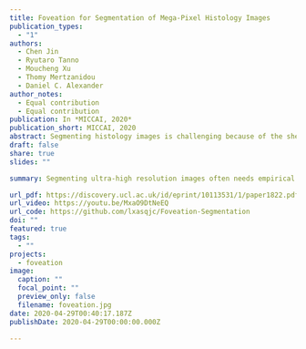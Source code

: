 ```yaml
---
title: Foveation for Segmentation of Mega-Pixel Histology Images
publication_types:
  - "1"
authors:
  - Chen Jin
  - Ryutaro Tanno
  - Moucheng Xu
  - Thomy Mertzanidou
  - Daniel C. Alexander
author_notes:
  - Equal contribution
  - Equal contribution
publication: In *MICCAI, 2020*
publication_short: MICCAI, 2020
abstract: Segmenting histology images is challenging because of the sheer size of the images with millions or even billions of pixels. Typical solutions pre-process each histology image by dividing it into patches of fixed size and/or down-sampling to meet memory constraints. Such operations incur information loss in the field-of-view (FoV) (i.e., spatial coverage) and the image resolution. The impact on segmentation performance is, however, as yet understudied. In this work, we first show under typical memory constraints (e.g., 10G GPU memory) that the trade-off between FoV and resolution considerably affects segmentation performance on histology images, and its influence also varies spatially according to local patterns in different areas (see Fig. 1). Based on this insight, we then introduce foveation module, a learnable “dataloader” which, for a given histology image, adaptively chooses the ap- propriate configuration (FoV/resolution trade-off) of the input patch to feed to the downstream segmentation model at each spatial location (Fig. 1). The foveation module is jointly trained with the segmentation network to maximise the task performance. We demonstrate, on the Gleason2019 challenge dataset for histopathology segmentation, that the foveation module improves segmentation performance over the cases trained with patches of fixed FoV/resolution trade-off. Moreover, our model achieves better segmentation accuracy for the two most clinically important and ambiguous classes (Gleason Grade 3 and 4) than the top performers in the challenge by 13.1% and 7.5%, and improves on the average performance of 6 human experts by 6.5% and 7.5%.
draft: false
share: true
slides: ""

summary: Segmenting ultra-high resolution images often needs empirical decisions on the trade-off patch configuration between field-of-view (FoV) (i.e., spatial coverage) and the image resolution. We introduce the foveation module, a jointly learnable “dataloader” which, for a given ultra-high resolution image, adaptively chooses the appropriate configuration (FoV/resolution trade-off) of the input patch to feed to the downstream segmentation model at each spatial location of the image.

url_pdf: https://discovery.ucl.ac.uk/id/eprint/10113531/1/paper1822.pdf
url_video: https://youtu.be/MxaO9DtNeEQ
url_code: https://github.com/lxasqjc/Foveation-Segmentation
doi: ""
featured: true
tags:
  - ""
projects:
  - foveation
image:
  caption: ""
  focal_point: ""
  preview_only: false
  filename: foveation.jpg
date: 2020-04-29T00:40:17.187Z
publishDate: 2020-04-29T00:00:00.000Z

---
```


<!-- {{% callout note %}}
Click the *Cite* button above to demo the feature to enable visitors to import publication metadata into their reference management software.
{{% /callout %}}

{{% callout note %}}
Create your slides in Markdown - click the *Slides* button to check out the example.
{{% /callout %}} -->

<!-- Supplementary notes can be added here, including [code, math, and images](https://wowchemy.com/docs/writing-markdown-latex/). -->
